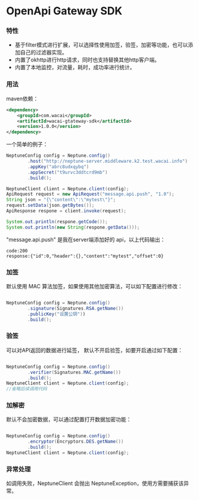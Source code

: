 # OpenApi Gateway SDK
### 特性

- 基于filter模式进行扩展，可以选择性使用加签，验签，加密等功能，也可以添加自己的过滤器实现。
- 内置了okhttp进行http请求，同时也支持替换其他http客户端。
- 内置了本地监控，对流量，耗时，成功率进行统计。


### 用法

maven依赖：

``` xml
<dependency>
	<groupId>com.wacai</groupId>
	<artifactId>wacai-gtateway-sdk</artifactId>
	<version>1.0.0</version>
</dependency>

```

一个简单的例子：

``` java
NeptuneConfig config = Neptune.config()
		.host("http://neptune-server.middleware.k2.test.wacai.info")
		.appKey("abrc8udxqybq")
		.appSecret("t9urvc3ddtcrd9mb")
		.build();

NeptuneClient client = Neptune.client(config);
ApiRequest request = new ApiRequest("message.api.push", "1.0");
String json = "{\"content\":\"mytest\"}";
request.setData(json.getBytes());
ApiResponse respone = client.invoke(request);

System.out.println(respone.getCode());
System.out.println(new String(respone.getData()));
```

"message.api.push" 是我在server端添加好的 api，以上代码输出：

```
code:200
response:{"id":0,"header":{},"content":"mytest","offset":0}
```

### 加签
默认使用 MAC 算法加签，如果使用其他加密算法，可以如下配置进行修改：

```java

NeptuneConfig config = Neptune.config()
		.signature(Signatures.RSA.getName())
		.publicKey("设置公钥"))
		.build();
```


### 验签
可以对API返回的数据进行延签， 默认不开启验签，如要开启通过如下配置：

```java

NeptuneConfig config = Neptune.config()
		.verifier(Signatures.MAC.getName())
		.build();
NeptuneClient client = Neptune.client(config);		
//省略后续调用代码
```


### 加解密
默认不会加密数据，可以通过配置打开数据加密功能：

```java

NeptuneConfig config = Neptune.config()
		.encryptor(Encryptors.DES.getName())
		.build();
NeptuneClient client = Neptune.client(config);		

```





### 异常处理

如调用失败，NeptuneClient 会抛出 NeptuneException，使用方需要捕获该异常。
